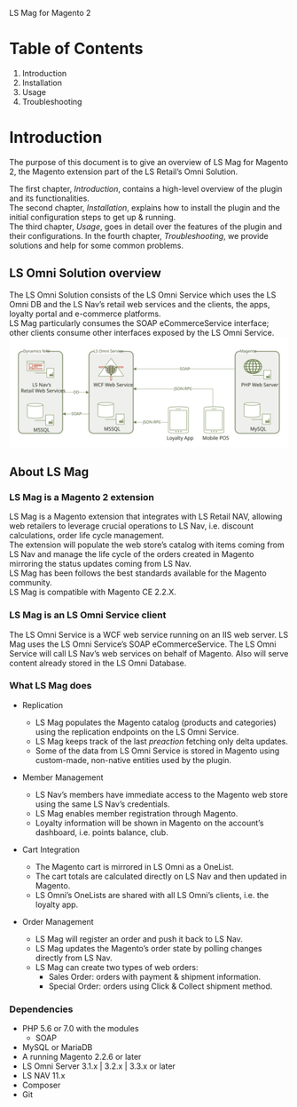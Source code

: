LS Mag for Magento 2

# Table of Contents

 1. Introduction
 2. Installation
 3. Usage
 4. Troubleshooting
 
# Introduction
The purpose of this document is to give an overview of LS Mag for Magento 2, the Magento extension part of the LS Retail’s Omni Solution.

The first chapter, *Introduction*, contains a high-level overview of the plugin and its functionalities.   
The second chapter, *Installation*, explains how to install the plugin and the initial configuration steps to get up & running.   
The third chapter, *Usage*, goes in detail over the features of the plugin and their configurations.
In the fourth chapter, *Troubleshooting*, we provide solutions and help for some common problems.

## LS Omni Solution overview
The LS Omni Solution consists of the LS Omni Service which uses the LS Omni DB and the LS Nav’s retail web services and the clients, the apps, loyalty portal and e-commerce platforms.  
LS Mag particularly consumes the SOAP eCommerceService interface; other clients consume other interfaces exposed by the LS Omni Service.
![](resources/component.svg)

## About LS Mag

### LS Mag is a Magento 2 extension

LS Mag is a Magento extension that integrates with LS Retail NAV, allowing web retailers to leverage crucial operations to LS Nav, i.e. discount calculations, order life cycle management.   
The extension will populate the web store’s catalog with items coming from LS Nav and manage the life cycle of the orders created in Magento mirroring the status updates coming from LS Nav.  
LS Mag has been follows the best standards available for the Magento community.  
LS Mag is compatible with Magento CE 2.2.X.

### LS Mag is an LS Omni Service client

The LS Omni Service is a WCF web service running on an IIS web server.
LS Mag uses the LS Omni Service’s SOAP eCommerceService.
The LS Omni Service will call LS Nav’s web services on behalf of Magento. Also will serve content already stored in the LS Omni Database. 

### What LS Mag does

* Replication
  - LS Mag populates the Magento catalog (products and categories) using the replication endpoints on the LS Omni Service.
  - LS Mag keeps track of the last *preaction* fetching only delta updates.
  - Some of the data from LS Omni Service is stored in Magento using custom-made, non-native entities used by the plugin.

* Member Management
  - LS Nav’s members have immediate access to the Magento web store using the same LS Nav’s credentials.
  - LS Mag enables member registration through Magento.
  - Loyalty information will be shown in Magento on the account’s dashboard, i.e. points balance, club.

* Cart Integration
  - The Magento cart is mirrored in LS Omni as a OneList.
  - The cart totals are calculated directly on LS Nav and then updated in Magento.
  - LS Omni’s OneLists are shared with all LS Omni’s clients, i.e. the loyalty app. 

* Order Management
  - LS Mag will register an order and push it back to LS Nav.
  - LS Mag updates the Magento’s order state by polling changes directly from LS Nav.
  - LS Mag can create two types of web orders:
    - Sales Order: orders with payment & shipment information.
    - Special Order: orders using Click & Collect shipment method.

### Dependencies

* PHP 5.6 or 7.0 with the modules
  - SOAP 
* MySQL or MariaDB
* A running Magento 2.2.6 or later
* LS Omni Server 3.1.x | 3.2.x | 3.3.x or later
* LS NAV 11.x
* Composer
* Git

